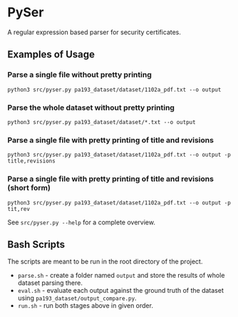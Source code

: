 # PySer

A regular expression based parser for security certificates.

## Examples of Usage

### Parse a single file without pretty printing

    python3 src/pyser.py pa193_dataset/dataset/1102a_pdf.txt --o output

### Parse the whole dataset without pretty printing

    python3 src/pyser.py pa193_dataset/dataset/*.txt --o output

### Parse a single file with pretty printing of title and revisions

    python3 src/pyser.py pa193_dataset/dataset/1102a_pdf.txt --o output -p title,revisions
    
### Parse a single file with pretty printing of title and revisions (short form)
    
    python3 src/pyser.py pa193_dataset/dataset/1102a_pdf.txt --o output -p tit,rev

See `src/pyser.py --help` for a complete overview.

## Bash Scripts

The scripts are meant to be run in the root directory of the project.

- `parse.sh` - create a folder named `output` and store the results of whole dataset parsing there.
- `eval.sh` - evaluate each output against the ground truth of the dataset using `pa193_dataset/output_compare.py`.
- `run.sh` - run both stages above in given order.
